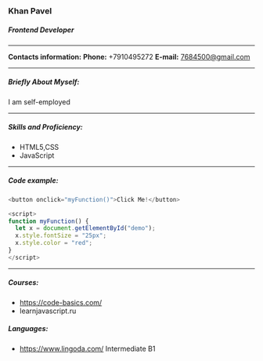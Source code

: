 ### Khan  Pavel

##### Frontend Developer
---


**Contacts information:**
**Phone:** +7910495272
**E-mail:** 7684500@gmail.com

---
 
##### Briefly About Myself:
I am self-employed

--- 
##### Skills and Proficiency:
* HTML5,CSS
* JavaScript 

---
##### Code example:
```javascript
<button onclick="myFunction()">Click Me!</button>

<script>
function myFunction() {
  let x = document.getElementById("demo");
  x.style.fontSize = "25px";
  x.style.color = "red";
}
</script>
```
---
##### Courses: 
* https://code-basics.com/
* learnjavascript.ru


##### Languages:
* https://www.lingoda.com/       Intermediate B1